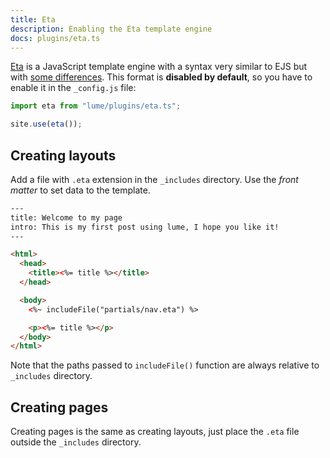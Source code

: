```yaml
---
title: Eta
description: Enabling the Eta template engine
docs: plugins/eta.ts
---
```


[Eta](https://eta.js.org/) is a JavaScript template engine with a syntax very
similar to EJS but with
[some differences](https://eta.js.org/docs/about/eta-vs-ejs). This format is
**disabled by default**, so you have to enable it in the `_config.js` file:

```js
import eta from "lume/plugins/eta.ts";

site.use(eta());
```

## Creating layouts

Add a file with `.eta` extension in the `_includes` directory. Use the _front
matter_ to set data to the template.

```html
---
title: Welcome to my page
intro: This is my first post using lume, I hope you like it!
---

<html>
  <head>
    <title><%= title %></title>
  </head>

  <body>
    <%~ includeFile("partials/nav.eta") %>

    <p><%= title %></p>
  </body>
</html>
```

Note that the paths passed to `includeFile()` function are always relative to
`_includes` directory.

## Creating pages

Creating pages is the same as creating layouts, just place the `.eta` file
outside the `_includes` directory.
